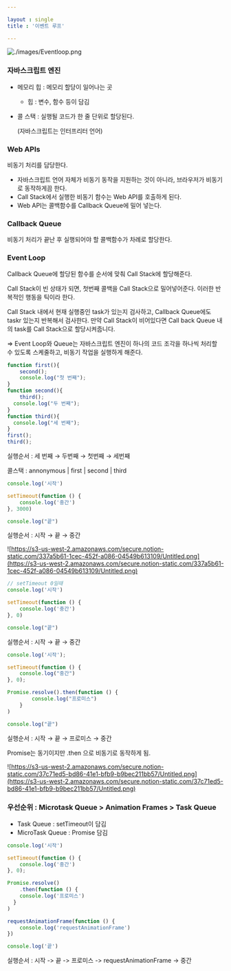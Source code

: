 ```yaml
---

layout : single
title : '이벤트 루프'

---
```


![./images/Eventloop.png](/images/Eventloop.png)

### 자바스크립트 엔진

- 메모리 힙 : 메모리 할당이 일어나는 곳

  - 힙 : 변수, 함수 등이 담김

- 콜 스택 : 실행될 코드가 한 줄 단위로 할당된다.

  (자바스크립트는 인터프리터 언어)

### Web APIs

비동기 처리를 담당한다.

- 자바스크립트 언어 자체가 비동기 동작을 지원하는 것이 아니라, 브라우저가 비동기로 동작하게끔 한다.
- Call Stack에서 실행한 비동기 함수는 Web API를 호출하게 된다.
- Web API는 콜백함수를 Callback Queue에 밀어 넣는다.

### Callback Queue

비동기 처리가 끝난 후 실행되어야 할 콜백함수가 차례로 할당한다.

### Event Loop

Callback Queue에 할당된 함수를 순서에 맞춰 Call Stack에 할당해준다.

Call Stack이 빈 상태가 되면, 첫번째 콜백을 Call Stack으로 밀어넣어준다. 이러한 반복적인 행동을 틱이라 한다.

Call Stack 내에서 현재 실행중인 task가 있는지 검사하고, Callback Queue에도 taskr 있는지 반복해서 검사한다. 만약 Call Stack이 비어있다면 Call back Queue 내의 task를 Call Stack으로 할당시켜줍니다.

⇒ Event Loop와 Queue는 자바스크립트 엔진이 하나의 코드 조각을 하나씩 처리할 수 있도록 스케줄하고, 비동기 작업을 실행하게 해준다.

```jsx
function first(){
	second();
	console.log("첫 번째");
}
function second(){
	third();
  console.log("두 번째");
}
function third(){
  console.log("세 번째");
}
first();
third();
```

실행순서 : 세 번째 → 두번째 → 첫번째 → 세번째

콜스택 : annonymous | first | second | third

```jsx
console.log('시작')

setTimeout(function () {
	console.log('중간')
}, 3000)

console.log("끝")
```

실행순서 : 시작 → 끝 → 중간

![https://s3-us-west-2.amazonaws.com/secure.notion-static.com/337a5b61-1cec-452f-a086-04549b613109/Untitled.png](https://s3-us-west-2.amazonaws.com/secure.notion-static.com/337a5b61-1cec-452f-a086-04549b613109/Untitled.png)

```jsx
// setTimeout 0일때 
console.log('시작')

setTimeout(function () {
	console.log('중간')
}, 0)

console.log("끝")
```

실행순서 : 시작 → 끝 → 중간

```jsx
console.log('시작'); 

setTimeout(function () {
	console.log("중간")
}, 0); 

Promise.resolve().then(function () {
		console.log("프로미스")
	}
)

console.log("끝")
```

실행순서 : 시작 → 끝 → 프로미스 → 중간

Promise는 동기이지만 .then 으로 비동기로 동작하게 됨.

![https://s3-us-west-2.amazonaws.com/secure.notion-static.com/37c71ed5-bd86-41e1-bfb9-b9bec211bb57/Untitled.png](https://s3-us-west-2.amazonaws.com/secure.notion-static.com/37c71ed5-bd86-41e1-bfb9-b9bec211bb57/Untitled.png)

### 우선순위 : Microtask Queue > Animation Frames > Task Queue

- Task Queue : setTimeout이 담김
- MicroTask Queue : Promise 담김

```jsx
console.log('시작')

setTimeout(function () {
	console.log('중간')
}, 0);

Promise.resolve()
	.then(function () {
    console.log('프로미스')
  }
)

requestAnimationFrame(function () {
	console.log('requestAnimationFrame')
})

console.log('끝')
```

실행순서 : 시작 -> 끝 -> 프로미스 -> requestAnimationFrame -> 중간